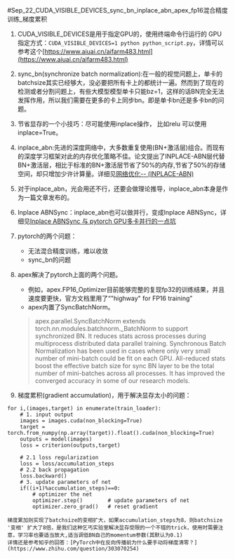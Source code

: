 #Sep_22_CUDA_VISIBLE_DEVICES_sync_bn_inplace_abn_apex_fp16混合精度训练_梯度累积


1. CUDA_VISIBLE_DEVICES是用于指定GPU的，使用终端命令行运行的 GPU 指定方式：`CUDA_VISIBLE_DEVICES=1 python python_script.py`，详情可以参考这个[https://www.aiuai.cn/aifarm483.html](https://www.aiuai.cn/aifarm483.html)

2. sync_bn(synchronize batch normalization):在一般的视觉问题上，单卡的batchsize其实已经够大，没必要把所有卡上的都统计一遍。然而到了现在的检测或者分割问题上，有些大模型模型单卡只能bz=1，这样的话BN完全无法发挥作用，所以我们需要在更多的卡上同步bn。即是单卡bn还是多卡bn的问题。

3. 节省显存的一个小技巧：尽可能使用inplace操作， 比如relu 可以使用 inplace=True。

4. inplace_abn:先进的深度网络中，大多数重复使用(BN+激活层)组合。而现有的深度学习框架对此的内存优化策略不佳。论文提出了INPLACE-ABN层代替BN+激活层，相比于标准的BN+激活层节省了50%的内存,节省了50%的存储空间，却只增加少许计算量。详细见[网络优化-- (INPLACE-ABN)](https://blog.csdn.net/u011974639/article/details/79545363)

5. 对于inplace_abn，光会用还不行，还要会做理论推导，inplace_abn本身是作为一篇文章发布的。

6. Inplace ABNSync：inplace_abn也可以做并行，变成Inplace ABNSync，详细见[Inplace ABNSync 与 pytorch GPU多卡并行的一点坑](https://blog.csdn.net/pku_Coder/article/details/85111082)

7. pytorch的两个问题：
	- 无法混合精度训练，难以收敛
	- sync_bn的问题

8. apex解决了pytorch上面的两个问题。
	- 例如，apex.FP16_Optimizer目前能够完整的复现fp32的训练结果，并且速度要更快，官方文档里用了“"highway" for FP16 training”
	- apex内置了SyncBatchNorm。
	>apex.parallel.SyncBatchNorm extends torch.nn.modules.batchnorm._BatchNorm to support synchronized BN. It reduces stats across processes during multiprocess distributed data parallel training. Synchronous Batch Normalization has been used in cases where only very small number of mini-batch could be fit on each GPU. All-reduced stats boost the effective batch size for sync BN layer to be the total number of mini-batches across all processes. It has improved the converged accuracy in some of our research models.

9. 梯度累积(gradient accumulation)，用于解决显存太小的问题：
```
for i,(images,target) in enumerate(train_loader):
    # 1. input output
    images = images.cuda(non_blocking=True)
    target = torch.from_numpy(np.array(target)).float().cuda(non_blocking=True)
    outputs = model(images)
    loss = criterion(outputs,target)

    # 2.1 loss regularization
    loss = loss/accumulation_steps
    # 2.2 back propagation
    loss.backward()
    # 3. update parameters of net
    if((i+1)%accumulation_steps)==0:
        # optimizer the net
        optimizer.step()        # update parameters of net
        optimizer.zero_grad()   # reset gradient
```

	梯度累加则实现了batchsize的变相扩大，如果accumulation_steps为8，则batchsize '变相' 扩大了8倍，是我们这种乞丐实验室解决显存受限的一个不错的trick，使用时需要注意，学习率也要适当放大,适当调低BN自己的momentum参数(其默认为0.1)
    详情还是参考知乎的回答：[PyTorch中在反向传播前为什么要手动将梯度清零？](https://www.zhihu.com/question/303070254)
